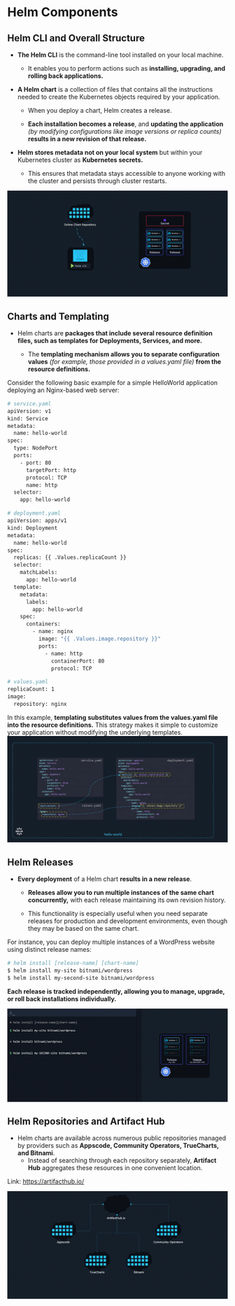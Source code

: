 # Helm Components

## Helm CLI and Overall Structure

-   **The Helm CLI** is the command-line tool installed on your local machine. 

    -   It enables you to perform actions such as **installing, upgrading, and rolling back applications.**

-   **A Helm chart** is a collection of files that contains all the instructions needed to create the Kubernetes objects required by your application. 

    -   When you deploy a chart, Helm creates a release.

    -   **Each installation becomes a release**, and **updating the application** *(by modifying configurations like image versions or replica counts)* **results in a new revision of that release.**

-   **Helm stores metadata not on your local system** but within your Kubernetes cluster as **Kubernetes secrets.**

    -   This ensures that metadata stays accessible to anyone working with the cluster and persists through cluster restarts.

![](../../images/kubernetes_helm4.png)

## Charts and Templating
-   Helm charts are **packages that include several resource definition files, such as templates for Deployments, Services, and more.**

    -   The **templating mechanism allows you to separate configuration values** *(for example, those provided in a values.yaml file)* **from the resource definitions.**


Consider the following basic example for a simple HelloWorld application deploying an Nginx-based web server:

```bash
# service.yaml
apiVersion: v1
kind: Service
metadata:
  name: hello-world
spec:
  type: NodePort
  ports:
    - port: 80
      targetPort: http
      protocol: TCP
      name: http
  selector:
    app: hello-world
```


```bash
# deployment.yaml
apiVersion: apps/v1
kind: Deployment
metadata:
  name: hello-world
spec:
  replicas: {{ .Values.replicaCount }}
  selector:
    matchLabels:
      app: hello-world
  template:
    metadata:
      labels:
        app: hello-world
    spec:
      containers:
        - name: nginx
          image: "{{ .Values.image.repository }}"
          ports:
            - name: http
              containerPort: 80
              protocol: TCP
```


```bash
# values.yaml
replicaCount: 1
image:
  repository: nginx
```

In this example, **templating substitutes values from the values.yaml file into the resource definitions.** This strategy makes it simple to customize your application without modifying the underlying templates.
![](../../images/kubernetes_helm5.png)



## Helm Releases

-   **Every deployment** of a Helm chart **results in a new release**.

    -   **Releases allow you to run multiple instances of the same chart concurrently,** with each release maintaining its own revision history.

    -   This functionality is especially useful when you need separate releases for production and development environments, even though they may be based on the same chart.

For instance, you can deploy multiple instances of a WordPress website using distinct release names:
```bash
# helm install [release-name] [chart-name]
$ helm install my-site bitnami/wordpress
$ helm install my-second-site bitnami/wordpress
```

**Each release is tracked independently, allowing you to manage, upgrade, or roll back installations individually.**

![](../../images/kubernetes_helm6.png)


## Helm Repositories and Artifact Hub

-   Helm charts are available across numerous public repositories managed by providers such as **Appscode, Community Operators, TrueCharts, and Bitnami**.
    -   Instead of searching through each repository separately, **Artifact Hub** aggregates these resources in one convenient location.

Link: https://artifacthub.io/   

![](../../images/kubernetes_helm7.png)